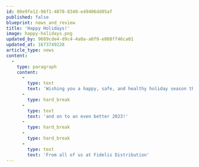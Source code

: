 ```yaml
---
id: 08e9fe12-96f1-4870-8340-e49406dd05af
published: false
blueprint: news_and_review
title: 'Happy Holidays!'
image: happy-holidays.png
updated_by: 9689cde4-d9c4-4a0a-a0f0-e088ff46ca01
updated_at: 1673749228
article_type: news
content:
  -
    type: paragraph
    content:
      -
        type: text
        text: 'Wishing you a happy, safe, and healthy holiday season this year...'
      -
        type: hard_break
      -
        type: text
        text: 'and on to an even better 2023!'
      -
        type: hard_break
      -
        type: hard_break
      -
        type: text
        text: 'From all of us at Fidelis Distribution'
---
```

